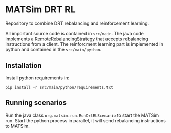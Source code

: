 # MATSim DRT RL

Repository to combine DRT rebalancing and reinforcement learning.

All important source code is contained in `src/main`. The java code implements a [RemoteRebalancingStrategy](src%2Fmain%2Fjava%2Forg%2Fmatsim%2Fcontrib%2Fdrt%2Foptimizer%2Frebalancing%2FremoteBalancing%2FRemoteRebalancingStrategy.java) that accepts rebalancing instructions from a client.
The reinforcment learning part is implemented in python and contained in the `src/main/python`.


## Installation

Install python requirements in:

`
pip install -r src/main/python/requirements.txt
`

## Running scenarios

Run the java class `org.matsim.run.RunDrtRLScenario` to start the MATSim run. 
Start the python process in parallel, it will send rebalancing instructions to MATSim.